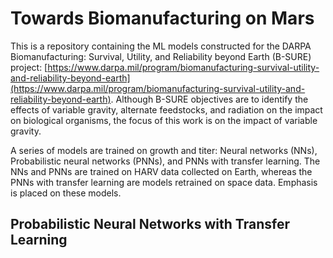 # Towards Biomanufacturing on Mars
This is a repository containing the ML models constructed for the DARPA Biomanufacturing: Survival, Utility, and Reliability beyond Earth (B-SURE) project: [https://www.darpa.mil/program/biomanufacturing-survival-utility-and-reliability-beyond-earth](https://www.darpa.mil/program/biomanufacturing-survival-utility-and-reliability-beyond-earth). Although B-SURE objectives are to identify the effects of variable gravity, alternate feedstocks, and radiation on the impact on biological organisms, the focus of this work is on the impact of variable gravity.

A series of models are trained on growth and titer: Neural networks (NNs), Probabilistic neural networks (PNNs), and PNNs with transfer learning. The NNs and PNNs are trained on HARV data collected on Earth, whereas the PNNs with transfer learning are models retrained on space data. Emphasis is placed on these models.

## Probabilistic Neural Networks with Transfer Learning
